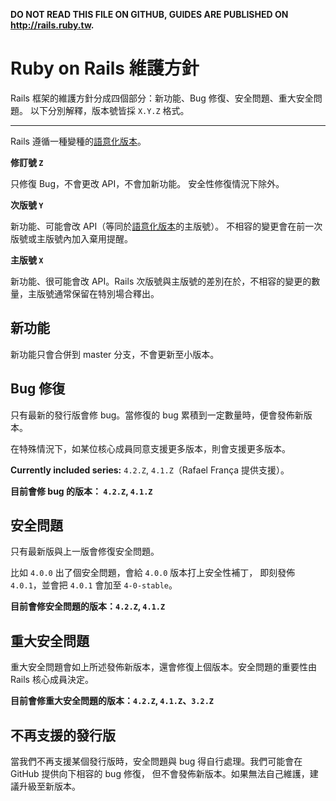 **DO NOT READ THIS FILE ON GITHUB, GUIDES ARE PUBLISHED ON http://rails.ruby.tw.**

Ruby on Rails 維護方針
=====================

Rails 框架的維護方針分成四個部分：新功能、Bug 修復、安全問題、重大安全問題。
以下分別解釋，版本號皆採 `X.Y.Z` 格式。

--------------------------------------------------------------------------------

Rails 遵循一種變種的[語意化版本][semver]。

**修訂號 `Z`**

只修復 Bug，不會更改 API，不會加新功能。
安全性修復情況下除外。

**次版號 `Y`**

新功能、可能會改 API（等同於[語意化版本][semver]的主版號）。
不相容的變更會在前一次版號或主版號內加入棄用提醒。

**主版號 `X`**

新功能、很可能會改 API。Rails 次版號與主版號的差別在於，不相容的變更的數量，主版號通常保留在特別場合釋出。

新功能
-----

新功能只會合併到 master 分支，不會更新至小版本。

Bug 修復
--------

只有最新的發行版會修 bug。當修復的 bug 累積到一定數量時，便會發佈新版本。

在特殊情況下，如某位核心成員同意支援更多版本，則會支援更多版本。

**Currently included series:** `4.2.Z`, `4.1.Z`（Rafael França 提供支援）。

**目前會修 bug 的版本： `4.2.Z`, `4.1.Z`**

安全問題
-------

只有最新版與上一版會修復安全問題。

比如 `4.0.0` 出了個安全問題，會給 `4.0.0` 版本打上安全性補丁，
即刻發佈 `4.0.1`，並會把 `4.0.1` 會加至 `4-0-stable`。

**目前會修安全問題的版本：`4.2.Z`, `4.1.Z`**

重大安全問題
-----------

重大安全問題會如上所述發佈新版本，還會修復上個版本。安全問題的重要性由 Rails 核心成員決定。

**目前會修重大安全問題的版本：`4.2.Z`, `4.1.Z`、`3.2.Z`**

不再支援的發行版
--------------

當我們不再支援某個發行版時，安全問題與 bug 得自行處理。我們可能會在 GitHub 提供向下相容的 bug 修復，
但不會發佈新版本。如果無法自己維護，建議升級至新版本。

[semver]: http://semver.org/lang/zh-TW/

